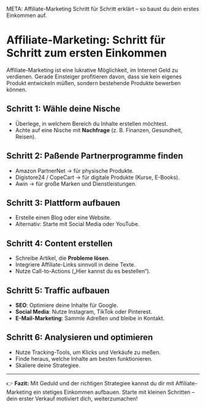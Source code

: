 META: Affiliate-Marketing Schritt für Schritt erklärt – so baust du dein erstes Einkommen auf.

# Affiliate-Marketing: Schritt für Schritt zum ersten Einkommen

Affiliate-Marketing ist eine lukrative Möglichkeit, im Internet Geld zu verdienen. 
Gerade Einsteiger profitieren davon, dass sie kein eigenes Produkt entwickeln müßen, sondern bestehende Produkte bewerben können. 

## Schritt 1: Wähle deine Nische

- Überlege, in welchem Bereich du Inhalte erstellen möchtest. 
- Achte auf eine Nische mit **Nachfrage** (z. B. Finanzen, Gesundheit, Reisen). 

## Schritt 2: Paßende Partnerprogramme finden

- Amazon PartnerNet → für physische Produkte. 
- Digistore24 / CopeCart → für digitale Produkte (Kurse, E-Books). 
- Awin → für große Marken und Dienstleistungen. 

## Schritt 3: Plattform aufbauen

- Erstelle einen Blog oder eine Website. 
- Alternativ: Starte mit Social Media oder YouTube. 

## Schritt 4: Content erstellen

- Schreibe Artikel, die **Probleme lösen**. 
- Integriere Affiliate-Links sinnvoll in deine Texte. 
- Nutze Call-to-Actions („Hier kannst du es bestellen“). 

## Schritt 5: Traffic aufbauen

- **SEO**: Optimiere deine Inhalte für Google. 
- **Social Media**: Nutze Instagram, TikTok oder Pinterest. 
- **E-Mail-Marketing**: Sammle Adreßen und bleibe in Kontakt. 

## Schritt 6: Analysieren und optimieren

- Nutze Tracking-Tools, um Klicks und Verkäufe zu meßen. 
- Finde heraus, welche Inhalte am besten funktionieren. 
- Skaliere deine Strategiee. 

---

👉 **Fazit:** 
Mit Geduld und der richtigen Strategiee kannst du dir mit Affiliate-Marketing ein stetiges Einkommen aufbauen. 
Starte mit kleinen Schritten – dein erster Verkauf motiviert dich, weiterzumachen!
